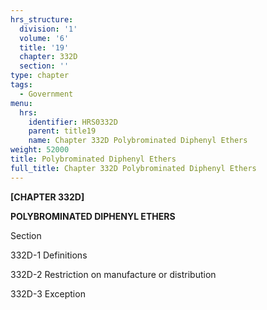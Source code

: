 ```yaml
---
hrs_structure:
  division: '1'
  volume: '6'
  title: '19'
  chapter: 332D
  section: ''
type: chapter
tags:
  - Government
menu:
  hrs:
    identifier: HRS0332D
    parent: title19
    name: Chapter 332D Polybrominated Diphenyl Ethers
weight: 52000
title: Polybrominated Diphenyl Ethers
full_title: Chapter 332D Polybrominated Diphenyl Ethers
---
```

**[CHAPTER 332D]**

**POLYBROMINATED DIPHENYL ETHERS**

Section

332D-1 Definitions

332D-2 Restriction on manufacture or distribution

332D-3 Exception